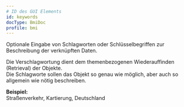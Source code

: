 ```yaml
---
# ID des GUI Elements
id: keywords
docType: BmiDoc
profile: bmi
---
```


Optionale Eingabe von Schlagworten oder Schlüsselbegriffen zur Beschreibung der verknüpften Daten.

Die Verschlagwortung dient dem themenbezogenen Wiederauffinden (Retrieval) der Objekte.<br />
Die Schlagworte sollen das Objekt so genau wie möglich, aber auch so allgemein wie nötig beschreiben.

**Beispiel:**<br />
Straßenverkehr, Kartierung, Deutschland
